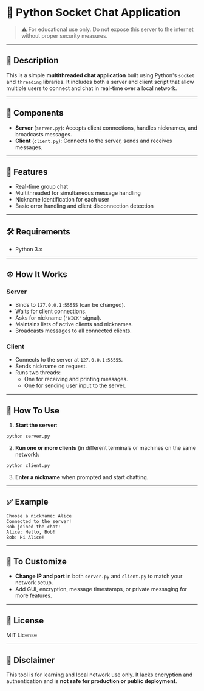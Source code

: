 # 💬 Python Socket Chat Application

> ⚠️ For educational use only. Do not expose this server to the internet without proper security measures.

---

## 📖 Description

This is a simple **multithreaded chat application** built using Python's `socket` and `threading` libraries. It includes both a server and client script that allow multiple users to connect and chat in real-time over a local network.

---

## 🧩 Components

- **Server** (`server.py`): Accepts client connections, handles nicknames, and broadcasts messages.
- **Client** (`client.py`): Connects to the server, sends and receives messages.

---

## 🚀 Features

- Real-time group chat
- Multithreaded for simultaneous message handling
- Nickname identification for each user
- Basic error handling and client disconnection detection

---

## 🛠 Requirements

- Python 3.x

---

## ⚙️ How It Works

### Server

- Binds to `127.0.0.1:55555` (can be changed).
- Waits for client connections.
- Asks for nickname (`'NICK'` signal).
- Maintains lists of active clients and nicknames.
- Broadcasts messages to all connected clients.

### Client

- Connects to the server at `127.0.0.1:55555`.
- Sends nickname on request.
- Runs two threads:
  - One for receiving and printing messages.
  - One for sending user input to the server.

---

## 🧪 How To Use

1. **Start the server**:

```bash
python server.py
```

2. **Run one or more clients** (in different terminals or machines on the same network):

```bash
python client.py
```

3. **Enter a nickname** when prompted and start chatting.

---

## ✅ Example

```
Choose a nickname: Alice
Connected to the server!
Bob joined the chat!
Alice: Hello, Bob!
Bob: Hi Alice!
```

---

## 🔄 To Customize

- **Change IP and port** in both `server.py` and `client.py` to match your network setup.
- Add GUI, encryption, message timestamps, or private messaging for more features.

---

## 📄 License

MIT License

---

## 🤝 Disclaimer

This tool is for learning and local network use only. It lacks encryption and authentication and is **not safe for production or public deployment**.